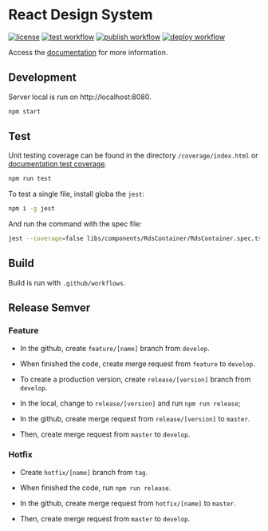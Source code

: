 # React Design System

[![license](https://img.shields.io/badge/license-MIT-blue.svg)](https://github.com/diegoavieira/rdsystem/blob/master/LICENSE)
[![test workflow](https://github.com/diegoavieira/rdsystem/actions/workflows/test.yml/badge.svg)](https://github.com/diegoavieira/rdsystem/actions/workflows/test.yml)
[![publish workflow](https://github.com/diegoavieira/rdsystem/actions/workflows/publish.yml/badge.svg)](https://github.com/diegoavieira/rdsystem/actions/workflows/publish.yml)
[![deploy workflow](https://github.com/diegoavieira/rdsystem/actions/workflows/deploy.yml/badge.svg)](https://github.com/diegoavieira/rdsystem/actions/workflows/deploy.yml)

Access the [documentation](https://diegoavieira.github.io/rdsystem) for more information.

## Development

Server local is run on http://localhost:8080.

```sh
npm start
```

## Test

Unit testing coverage can be found in the directory `/coverage/index.html` or [documentation test coverage](https://diegoavieira.github.io/rdsystem/coverage/index.html).

```sh
npm run test
```

To test a single file, install globa the `jest`:

```sh
npm i -g jest
```

And run the command with the spec file:

```sh
jest --coverage=false libs/components/RdsContainer/RdsContainer.spec.tsx
```

## Build

Build is run with `.github/workflows`.

## Release Semver

### Feature

- In the github, create `feature/[name]` branch from `develop`.

- When finished the code, create merge request from `feature` to `develop`.

- To create a production version, create `release/[version]` branch from `develop`.

- In the local, change to `release/[version]` and run `npm run release`;

- In the github, create merge request from `release/[version]` to `master`.

- Then, create merge request from `master` to `develop`.

### Hotfix

- Create `hotfix/[name]` branch from `tag`.

- When finished the code, run `npm run release`.

- In the github, create merge request from `hotfix/[name]` to `master`.

- Then, create merge request from `master` to `develop`.
